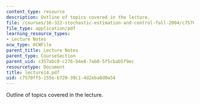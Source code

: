 ```yaml
---
content_type: resource
description: Outline of topics covered in the lecture.
file: /courses/16-322-stochastic-estimation-and-control-fall-2004/c7570ff5155eb72039c14d2eba8d0a54_lecture14.pdf
file_type: application/pdf
learning_resource_types:
- Lecture Notes
ocw_type: OCWFile
parent_title: Lecture Notes
parent_type: CourseSection
parent_uid: c357abc0-c276-b4e8-7ab0-5f5cbab5f9ec
resourcetype: Document
title: lecture14.pdf
uid: c7570ff5-155e-b720-39c1-4d2eba8d0a54
---
```

Outline of topics covered in the lecture.